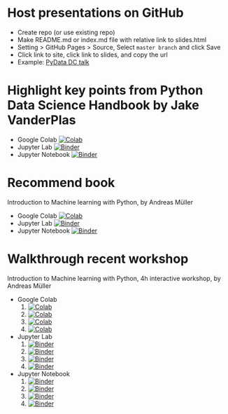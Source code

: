# Host presentations on GitHub
- Create repo (or use existing repo)
- Make README.md or index.md file with relative link to slides.html
- Setting > GitHub Pages > Source, Select `master branch` and click Save
- Click link to site, click link to slides, and copy the url
- Example: [PyData DC talk](https://marskar.github.io/notebook-war/slides.html)

# Highlight key points from Python Data Science Handbook by Jake VanderPlas
- Google Colab [![Colab](https://colab.research.google.com/assets/colab-badge.svg)](https://colab.research.google.com/github/jakevdp/PythonDataScienceHandbook/blob/master/notebooks/Index.ipynb)
- Jupyter Lab [![Binder](https://mybinder.org/badge_logo.svg)](https://mybinder.org/v2/gh/jakevdp/PythonDataScienceHandbook/master?urlpath=lab/notebooks/Index.ipynb)
- Jupyter Notebook [![Binder](https://mybinder.org/badge_logo.svg)](https://mybinder.org/v2/gh/jakevdp/PythonDataScienceHandbook/master?filepath=notebooks%2FIndex.ipynb)

# Recommend book
Introduction to Machine learning with Python, by Andreas Müller
- Google Colab [![Colab](https://colab.research.google.com/assets/colab-badge.svg)](https://colab.research.google.com/github/amueller/introduction_to_ml_with_python/blob/master)
- Jupyter Lab [![Binder](https://mybinder.org/badge_logo.svg)](https://mybinder.org/v2/gh/amueller/introduction_to_ml_with_python/master?urlpath=lab)
- Jupyter Notebook [![Binder](https://mybinder.org/badge_logo.svg)](https://mybinder.org/v2/gh/amueller/introduction_to_ml_with_python/master)

# Walkthrough recent workshop
Introduction to Machine learning with Python, 4h interactive workshop, by Andreas Müller
- Google Colab
    1. [![Colab](https://colab.research.google.com/assets/colab-badge.svg)](https://colab.research.google.com/github/amueller/ml-workshop-1-of-4/blob/master/notebooks)
    1. [![Colab](https://colab.research.google.com/assets/colab-badge.svg)](https://colab.research.google.com/github/amueller/ml-workshop-2-of-4/blob/master/notebooks)
    1. [![Colab](https://colab.research.google.com/assets/colab-badge.svg)](https://colab.research.google.com/github/amueller/ml-workshop-3-of-4/blob/master/notebooks)
    1. [![Colab](https://colab.research.google.com/assets/colab-badge.svg)](https://colab.research.google.com/github/amueller/ml-workshop-4-of-4/blob/master/notebooks)
- Jupyter Lab 
    1. [![Binder](https://mybinder.org/badge_logo.svg)](https://mybinder.org/v2/gh/amueller/ml-workshop-1-of-4/master?urlpath=lab)
    1. [![Binder](https://mybinder.org/badge_logo.svg)](https://mybinder.org/v2/gh/amueller/ml-workshop-2-of-4/master?urlpath=lab)
    1. [![Binder](https://mybinder.org/badge_logo.svg)](https://mybinder.org/v2/gh/amueller/ml-workshop-3-of-4/master?urlpath=lab)
    1. [![Binder](https://mybinder.org/badge_logo.svg)](https://mybinder.org/v2/gh/amueller/ml-workshop-4-of-4/master?urlpath=lab)
- Jupyter Notebook 
    1. [![Binder](https://mybinder.org/badge_logo.svg)](https://mybinder.org/v2/gh/amueller/ml-workshop-1-of-4/master)
    1. [![Binder](https://mybinder.org/badge_logo.svg)](https://mybinder.org/v2/gh/amueller/ml-workshop-2-of-4/master)
    1. [![Binder](https://mybinder.org/badge_logo.svg)](https://mybinder.org/v2/gh/amueller/ml-workshop-3-of-4/master)
    1. [![Binder](https://mybinder.org/badge_logo.svg)](https://mybinder.org/v2/gh/amueller/ml-workshop-4-of-4/master)

